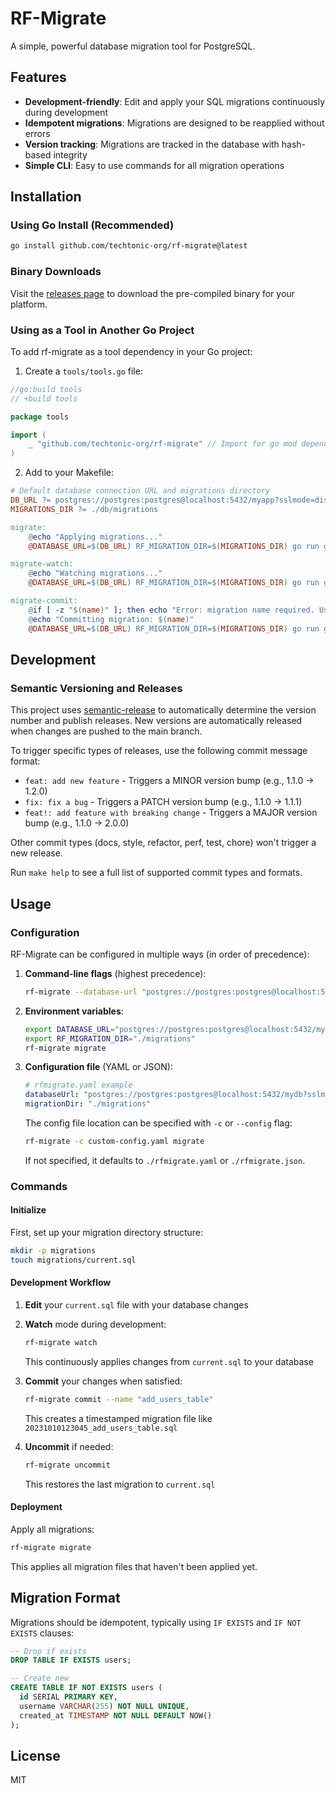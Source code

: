 # RF-Migrate

A simple, powerful database migration tool for PostgreSQL.

## Features

- **Development-friendly**: Edit and apply your SQL migrations continuously during development
- **Idempotent migrations**: Migrations are designed to be reapplied without errors
- **Version tracking**: Migrations are tracked in the database with hash-based integrity
- **Simple CLI**: Easy to use commands for all migration operations

## Installation

### Using Go Install (Recommended)

```bash
go install github.com/techtonic-org/rf-migrate@latest
```

### Binary Downloads

Visit the [releases page](https://github.com/techtonic-org/rf-migrate/releases) to download the pre-compiled binary for your platform.

### Using as a Tool in Another Go Project

To add rf-migrate as a tool dependency in your Go project:

1. Create a `tools/tools.go` file:
```go
//go:build tools
// +build tools

package tools

import (
	_ "github.com/techtonic-org/rf-migrate" // Import for go mod dependency
)
```

2. Add to your Makefile:
```makefile
# Default database connection URL and migrations directory
DB_URL ?= postgres://postgres:postgres@localhost:5432/myapp?sslmode=disable
MIGRATIONS_DIR ?= ./db/migrations

migrate:
	@echo "Applying migrations..."
	@DATABASE_URL=$(DB_URL) RF_MIGRATION_DIR=$(MIGRATIONS_DIR) go run github.com/techtonic-org/rf-migrate migrate

migrate-watch:
	@echo "Watching migrations..."
	@DATABASE_URL=$(DB_URL) RF_MIGRATION_DIR=$(MIGRATIONS_DIR) go run github.com/techtonic-org/rf-migrate watch

migrate-commit:
	@if [ -z "$(name)" ]; then echo "Error: migration name required. Use 'make migrate-commit name=migration_name'"; exit 1; fi
	@echo "Committing migration: $(name)"
	@DATABASE_URL=$(DB_URL) RF_MIGRATION_DIR=$(MIGRATIONS_DIR) go run github.com/techtonic-org/rf-migrate commit --name "$(name)"
```

## Development

### Semantic Versioning and Releases

This project uses [semantic-release](https://github.com/semantic-release/semantic-release) to automatically determine the version number and publish releases. New versions are automatically released when changes are pushed to the main branch.

To trigger specific types of releases, use the following commit message format:

- `feat: add new feature` - Triggers a MINOR version bump (e.g., 1.1.0 → 1.2.0)
- `fix: fix a bug` - Triggers a PATCH version bump (e.g., 1.1.0 → 1.1.1)
- `feat!: add feature with breaking change` - Triggers a MAJOR version bump (e.g., 1.1.0 → 2.0.0)

Other commit types (docs, style, refactor, perf, test, chore) won't trigger a new release.

Run `make help` to see a full list of supported commit types and formats.

## Usage

### Configuration

RF-Migrate can be configured in multiple ways (in order of precedence):

1. **Command-line flags** (highest precedence):
   ```bash
   rf-migrate --database-url "postgres://postgres:postgres@localhost:5432/mydb?sslmode=disable" --migration-dir "./migrations"
   ```

2. **Environment variables**:
   ```bash
   export DATABASE_URL="postgres://postgres:postgres@localhost:5432/mydb?sslmode=disable"
   export RF_MIGRATION_DIR="./migrations"
   rf-migrate migrate
   ```

3. **Configuration file** (YAML or JSON):
   ```yaml
   # rfmigrate.yaml example
   databaseUrl: "postgres://postgres:postgres@localhost:5432/mydb?sslmode=disable"
   migrationDir: "./migrations"
   ```

   The config file location can be specified with `-c` or `--config` flag:
   ```bash
   rf-migrate -c custom-config.yaml migrate
   ```
   
   If not specified, it defaults to `./rfmigrate.yaml` or `./rfmigrate.json`.

### Commands

#### Initialize

First, set up your migration directory structure:

```bash
mkdir -p migrations
touch migrations/current.sql
```

#### Development Workflow

1. **Edit** your `current.sql` file with your database changes
2. **Watch** mode during development:
   ```bash
   rf-migrate watch
   ```
   This continuously applies changes from `current.sql` to your database

3. **Commit** your changes when satisfied:
   ```bash
   rf-migrate commit --name "add_users_table"
   ```
   This creates a timestamped migration file like `20231010123045_add_users_table.sql`

4. **Uncommit** if needed:
   ```bash
   rf-migrate uncommit
   ```
   This restores the last migration to `current.sql`

#### Deployment

Apply all migrations:

```bash
rf-migrate migrate
```

This applies all migration files that haven't been applied yet.

## Migration Format

Migrations should be idempotent, typically using `IF EXISTS` and `IF NOT EXISTS` clauses:

```sql
-- Drop if exists
DROP TABLE IF EXISTS users;

-- Create new
CREATE TABLE IF NOT EXISTS users (
  id SERIAL PRIMARY KEY,
  username VARCHAR(255) NOT NULL UNIQUE,
  created_at TIMESTAMP NOT NULL DEFAULT NOW()
);
```

## License

MIT 